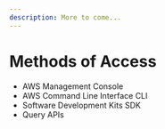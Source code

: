 ```yaml
---
description: More to come...
---
```


# Methods of Access

* AWS Management Console
* AWS Command Line Interface CLI
* Software Development Kits SDK
* Query APIs

